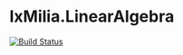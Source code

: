 IxMilia.LinearAlgebra
=====================

[![Build Status](https://dev.azure.com/ixmilia/public/_apis/build/status/LinearAlgebra?branchName=master)](https://dev.azure.com/ixmilia/public/_build/latest?definitionId=30)
